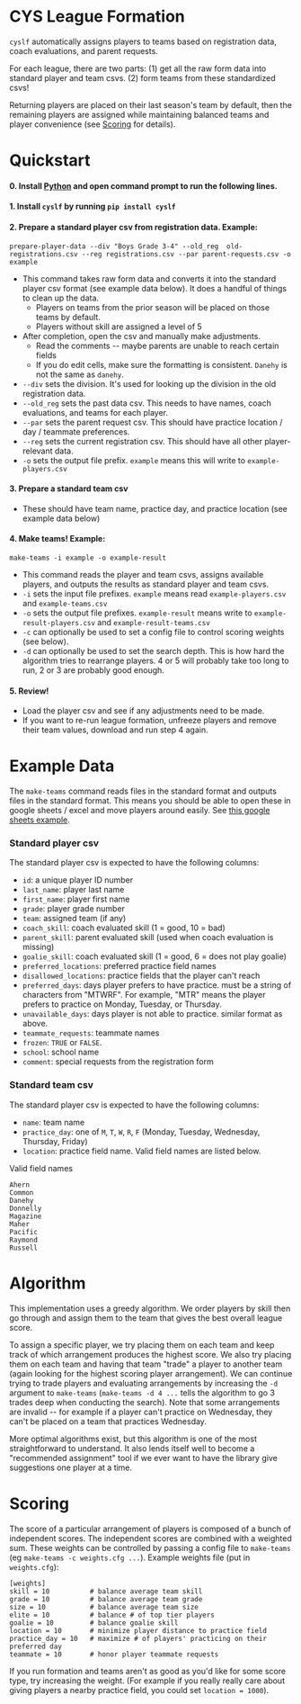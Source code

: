 # CYS League Formation

`cyslf` automatically assigns players to teams based on registration data, coach evaluations, and parent requests.

For each league, there are two parts: (1) get all the raw form data into standard player and team csvs. (2) form teams from these standardized csvs!

Returning players are placed on their last season's team by default, then the remaining players are assigned while maintaining balanced teams and player convenience (see [Scoring](#scoring) for details).

# Quickstart
#### 0. Install [Python](https://www.python.org/downloads/) and open command prompt to run the following lines.
#### 1. Install `cyslf` by running `pip install cyslf`
#### 2. Prepare a standard player csv from registration data. Example:
```
prepare-player-data --div "Boys Grade 3-4" --old_reg  old-registrations.csv --reg registrations.csv --par parent-requests.csv -o example
```
* This command takes raw form data and converts it into the standard player csv format (see example data below). It does a handful of things to clean up the data.
    * Players on teams from the prior season will be placed on those teams by default.
    * Players without skill are assigned a level of 5
* After completion, open the csv and manually make adjustments.
    * Read the comments -- maybe parents are unable to reach certain fields
    * If you do edit cells, make sure the formatting is consistent. `Danehy` is not the same as
      `danehy`.
* `--div` sets the division. It's used for looking up the division in the old registration data.
* `--old_reg`  sets the past data csv. This needs to have names, coach evaluations, and teams for each player.
* `--par` sets the parent request csv. This should have practice location / day / teammate preferences.
* `--reg` sets the current registration csv. This should have all other player-relevant data.
* `-o` sets the output file prefix. `example` means this will write to `example-players.csv`
#### 3. Prepare a standard team csv
* These should have team name, practice day, and practice location (see example data below)
#### 4. Make teams! Example:
```
make-teams -i example -o example-result
```
* This command reads the player and team csvs, assigns available players, and outputs the results as standard player and team csvs.
* `-i` sets the input file prefixes. `example` means read `example-players.csv` and `example-teams.csv`
* `-o` sets the output file prefixes. `example-result` means write to `example-result-players.csv` and `example-result-teams.csv`
* `-c` can optionally be used to set a config file to control scoring weights (see below).
* `-d` can optionally be used to set the search depth. This is how hard the algorithm tries to
  rearrange players. 4 or 5 will probably take too long to run, 2 or 3 are probably good enough.
#### 5. Review!
* Load the player csv and see if any adjustments need to be made.
* If you want to re-run league formation, unfreeze players and remove their team values, download and run step 4 again.

# Example Data
The `make-teams` command reads files in the standard format and outputs files in the standard format. This means you should be able to open these in google sheets / excel and move players around easily.
See [this google sheets example](https://docs.google.com/spreadsheets/d/1jplZgVjpE15p7ttRaTPetmnemrGZ8TJ_etgD3tVFBwU/edit#gid=1433571872).
### Standard player csv
The standard player csv is expected to have the following columns:
* `id`: a unique player ID number
* `last_name`: player last name
* `first_name`: player first name
* `grade`: player grade number
* `team`: assigned team (if any)
* `coach_skill`: coach evaluated skill (1 = good, 10 = bad)
* `parent_skill`: parent evaluated skill (used when coach evaluation is missing)
* `goalie_skill`: coach evaluated skill (1 = good, 6 = does not play goalie)
* `preferred_locations`: preferred practice field names
* `disallowed_locations`: practice fields that the player can't reach
* `preferred_days`: days player prefers to have practice. must be a string of characters from "MTWRF". For example, "MTR" means the player prefers to practice on Monday, Tuesday, or Thursday.
* `unavailable_days`: days player is not able to practice. similar format as above.
* `teammate_requests`: teammate names
* `frozen`: `TRUE` or `FALSE`.
* `school`: school name
* `comment`: special requests from the registration form
### Standard team csv
The standard player csv is expected to have the following columns:
* `name`: team name
* `practice_day`: one of `M`, `T`, `W`, `R`, `F` (Monday, Tuesday, Wednesday, Thursday, Friday)
* `location`: practice field name. Valid field names are listed below.

Valid field names
```
Ahern
Common
Danehy
Donnelly
Magazine
Maher
Pacific
Raymond
Russell
```

# Algorithm
This implementation uses a greedy algorithm. We order players by skill then go through and assign them to the team that gives the best overall league score.

To assign a specific player, we try placing them on each team and keep track of which arrangement produces the highest score. We also try placing them on each team and having that team "trade" a player to another team (again looking for the highest scoring player arrangement). We can continue trying to trade players and evaluating arrangements by increasing the `-d` argument to `make-teams` (`make-teams -d 4 ...` tells the algorithm to go 3 trades deep when conducting the search). Note that some arrangements are invalid -- for example if a player can't practice on Wednesday, they can't be placed on a team that practices Wednesday.

More optimal algorithms exist, but this algorithm is one of the most straightforward to understand. It also lends itself well to become a "recommended assignment" tool if we ever want to have the library give suggestions one player at a time.


# Scoring
The score of a particular arrangement of players is composed of a bunch of independent scores. The independent scores are combined with a weighted sum. These weights can be controlled by passing a config file to `make-teams` (eg `make-teams -c weights.cfg ...`). Example weights file (put in `weights.cfg`):
```
[weights]
skill = 10          # balance average team skill
grade = 10          # balance average team grade
size = 10           # balance average team size
elite = 10          # balance # of top tier players
goalie = 10         # balance goalie skill
location = 10       # minimize player distance to practice field
practice_day = 10   # maximize # of players' practicing on their preferred day
teammate = 10       # honor player teammate requests
```
If you run formation and teams aren't as good as you'd like for some score type, try increasing the weight. (For example if you really really care about giving players a nearby practice field, you could set `location = 1000`).
